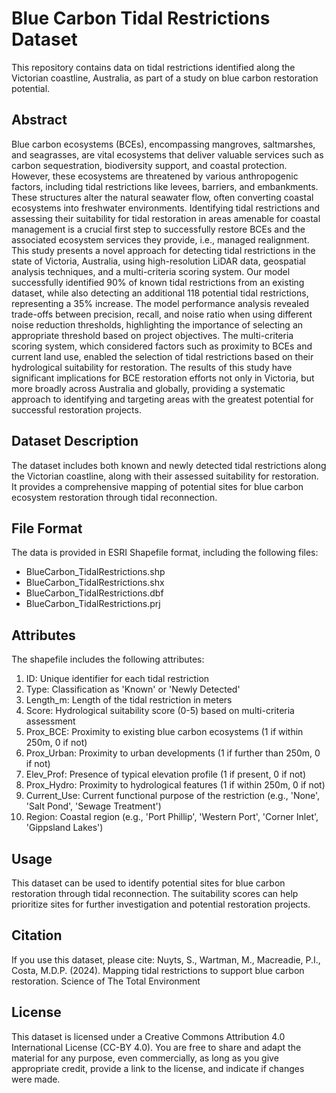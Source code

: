# Blue Carbon Tidal Restrictions Dataset

This repository contains data on tidal restrictions identified along the Victorian coastline, Australia, as part of a study on blue carbon restoration potential.

## Abstract

Blue carbon ecosystems (BCEs), encompassing mangroves, saltmarshes, and seagrasses, are vital ecosystems that deliver valuable services such as carbon sequestration, biodiversity support, and coastal protection. However, these ecosystems are threatened by various anthropogenic factors, including tidal restrictions like levees, barriers, and embankments. These structures alter the natural seawater flow, often converting coastal ecosystems into freshwater environments. Identifying tidal restrictions and assessing their suitability for tidal restoration in areas amenable for coastal management is a crucial first step to successfully restore BCEs and the associated ecosystem services they provide, i.e., managed realignment. This study presents a novel approach for detecting tidal restrictions in the state of Victoria, Australia, using high-resolution LiDAR data, geospatial analysis techniques, and a multi-criteria scoring system. Our model successfully identified 90% of known tidal restrictions from an existing dataset, while also detecting an additional 118 potential tidal restrictions, representing a 35% increase. The model performance analysis revealed trade-offs between precision, recall, and noise ratio when using different noise reduction thresholds, highlighting the importance of selecting an appropriate threshold based on project objectives. The multi-criteria scoring system, which considered factors such as proximity to BCEs and current land use, enabled the selection of tidal restrictions based on their hydrological suitability for restoration. The results of this study have significant implications for BCE restoration efforts not only in Victoria, but more broadly across Australia and globally, providing a systematic approach to identifying and targeting areas with the greatest potential for successful restoration projects.

## Dataset Description

The dataset includes both known and newly detected tidal restrictions along the Victorian coastline, along with their assessed suitability for restoration. It provides a comprehensive mapping of potential sites for blue carbon ecosystem restoration through tidal reconnection.

## File Format

The data is provided in ESRI Shapefile format, including the following files:
- BlueCarbon_TidalRestrictions.shp
- BlueCarbon_TidalRestrictions.shx
- BlueCarbon_TidalRestrictions.dbf
- BlueCarbon_TidalRestrictions.prj

## Attributes

The shapefile includes the following attributes:

1. ID: Unique identifier for each tidal restriction
2. Type: Classification as 'Known' or 'Newly Detected'
3. Length_m: Length of the tidal restriction in meters
4. Score: Hydrological suitability score (0-5) based on multi-criteria assessment
5. Prox_BCE: Proximity to existing blue carbon ecosystems (1 if within 250m, 0 if not)
6. Prox_Urban: Proximity to urban developments (1 if further than 250m, 0 if not)
7. Elev_Prof: Presence of typical elevation profile (1 if present, 0 if not)
8. Prox_Hydro: Proximity to hydrological features (1 if within 250m, 0 if not)
9. Current_Use: Current functional purpose of the restriction (e.g., 'None', 'Salt Pond', 'Sewage Treatment')
10. Region: Coastal region (e.g., 'Port Phillip', 'Western Port', 'Corner Inlet', 'Gippsland Lakes')

## Usage

This dataset can be used to identify potential sites for blue carbon restoration through tidal reconnection. The suitability scores can help prioritize sites for further investigation and potential restoration projects.

## Citation

If you use this dataset, please cite:
Nuyts, S., Wartman, M., Macreadie, P.I., Costa, M.D.P. (2024). Mapping tidal restrictions to support blue carbon restoration. Science of The Total Environment

## License

This dataset is licensed under a Creative Commons Attribution 4.0 International License (CC-BY 4.0). You are free to share and adapt the material for any purpose, even commercially, as long as you give appropriate credit, provide a link to the license, and indicate if changes were made.


